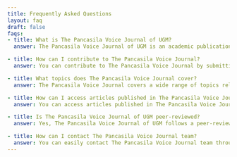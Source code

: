 ```yaml
---
title: Frequently Asked Questions
layout: faq
draft: false
faqs:
- title: What is The Pancasila Voice Journal of UGM?
  answer: The Pancasila Voice Journal of UGM is an academic publication platform dedicated to exploring insights and diverse perspectives on Pancasila principles and their relevance in contemporary society.

- title: How can I contribute to The Pancasila Voice Journal?
  answer: You can contribute to The Pancasila Voice Journal by submitting your research articles, opinion pieces, or reviews related to Pancasila principles and their applications. Please refer to our submission guidelines for more information

- title: What topics does The Pancasila Voice Journal cover?
  answer: The Pancasila Voice Journal covers a wide range of topics related to Pancasila, including philosophy, history, ethics, politics, and societal issues.

- title: How can I access articles published in The Pancasila Voice Journal?
  answer: You can access articles published in The Pancasila Voice Journal through our website. All articles are available for free and can be downloaded or viewed online.

- title: Is The Pancasila Voice Journal of UGM peer-reviewed?
  answer: Yes, The Pancasila Voice Journal of UGM follows a peer-review process to ensure the quality and validity of published articles. All submissions undergo rigorous evaluation by experts in the field.

- title: How can I contact The Pancasila Voice Journal team?
  answer: You can easily contact The Pancasila Voice Journal team through the contact details provided on our website. We look forward to assisting you with any inquiries or concerns you may have.
---
```

